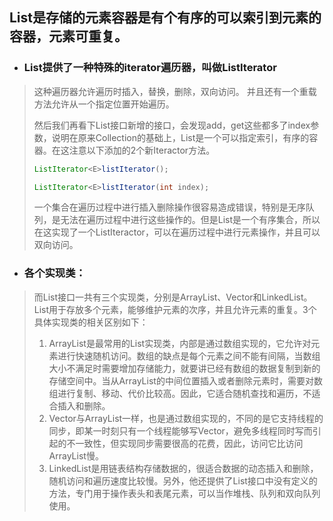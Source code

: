 ## List是存储的元素容器是有个有序的可以索引到元素的容器，元素可重复。



* ### List提供了一种特殊的iterator遍历器，叫做ListIterator

> 这种遍历器允许遍历时插入，替换，删除，双向访问。 并且还有一个重载方法允许从一个指定位置开始遍历。
>
> 然后我们再看下List接口新增的接口，会发现add，get这些都多了index参数，说明在原来Collection的基础上，List是一个可以指定索引，有序的容器。在这注意以下添加的2个新Iteractor方法。
>
> ```java
> ListIterator<E>listIterator();
>
> ListIterator<E>listIterator(int index);
> ```
>
> 一个集合在遍历过程中进行插入删除操作很容易造成错误，特别是无序队列，是无法在遍历过程中进行这些操作的。但是List是一个有序集合，所以在这实现了一个ListIteractor，可以在遍历过程中进行元素操作，并且可以双向访问。

### 

* ### 各个实现类：

> 而List接口一共有三个实现类，分别是ArrayList、Vector和LinkedList。List用于存放多个元素，能够维护元素的次序，并且允许元素的重复。3个具体实现类的相关区别如下：
>
> 1. ArrayList是最常用的List实现类，内部是通过数组实现的，它允许对元素进行快速随机访问。数组的缺点是每个元素之间不能有间隔，当数组大小不满足时需要增加存储能力，就要讲已经有数组的数据复制到新的存储空间中。当从ArrayList的中间位置插入或者删除元素时，需要对数组进行复制、移动、代价比较高。因此，它适合随机查找和遍历，不适合插入和删除。
> 2. Vector与ArrayList一样，也是通过数组实现的，不同的是它支持线程的同步，即某一时刻只有一个线程能够写Vector，避免多线程同时写而引起的不一致性，但实现同步需要很高的花费，因此，访问它比访问ArrayList慢。
> 3. LinkedList是用链表结构存储数据的，很适合数据的动态插入和删除，随机访问和遍历速度比较慢。另外，他还提供了List接口中没有定义的方法，专门用于操作表头和表尾元素，可以当作堆栈、队列和双向队列使用。



